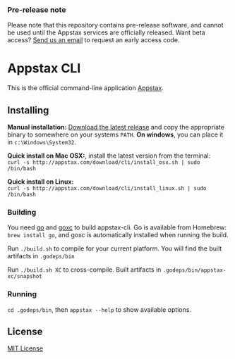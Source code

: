 

### Pre-release note

Please note that this repository contains pre-release software, and cannot be used until the Appstax services are officially released. Want beta access? [Send us an email](ea@appstax.com) to request an early access code.


Appstax CLI 
===========

This is the official command-line application [Appstax](http://appstax.com).


Installing
----------

**Manual installation:** [Download the latest release](https://github.com/appstax/appstax-cli/releases/latest) and copy the appropriate binary to somewhere on your systems `PATH`. **On windows**, you can place it in `c:\Windows\System32`.

**Quick install on Mac OSX:**, install the latest version from the terminal:  
`curl -s http://appstax.com/download/cli/install_osx.sh | sudo /bin/bash`

**Quick install on Linux:**  
`curl -s http://appstax.com/download/cli/install_linux.sh | sudo /bin/bash`


### Building 

You need [go](http://golang.org/) and [goxc](http://github.com/laher/goxc) to build appstax-cli. Go is available from Homebrew: `brew install go`, and goxc is automatically installed when running the build.

Run `./build.sh` to compile for your current platform. You will find the built artifacts in `.godeps/bin`

Run `./build.sh XC` to cross-compile. Built artifacts in `.godeps/bin/appstax-xc/snapshot`

### Running

`cd .godeps/bin`, then `appstax --help` to show available options.


License
-------

[MIT License](LICENSE)


